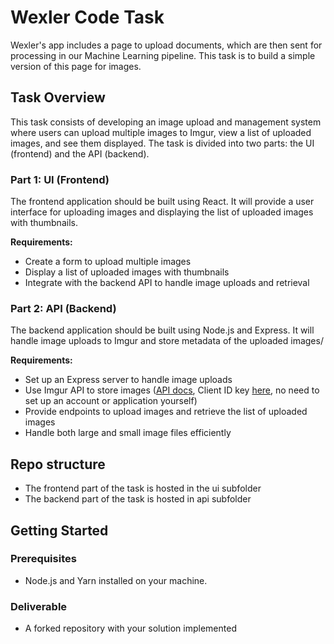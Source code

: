 # Wexler Code Task

Wexler's app includes a page to upload documents, which are then sent for processing in our Machine Learning pipeline. This task is to build a simple version of this page for images. 

## Task Overview

This task consists of developing an image upload and management system where users can upload multiple images to Imgur, view a list of uploaded images, and see them displayed. The task is divided into two parts: the UI (frontend) and the API (backend).

### Part 1: UI (Frontend)

The frontend application should be built using React. It will provide a user interface for uploading images and displaying the list of uploaded images with thumbnails.

**Requirements:**
- Create a form to upload multiple images
- Display a list of uploaded images with thumbnails
- Integrate with the backend API to handle image uploads and retrieval

### Part 2: API (Backend)

The backend application should be built using Node.js and Express. It will handle image uploads to Imgur and store metadata of the uploaded images/

**Requirements:**
- Set up an Express server to handle image uploads
- Use Imgur API to store images ([API docs](https://apidocs.imgur.com/), Client ID key [here](https://onetimesecret.com/secret/vkeltjmeh51cbitql4hyzmvo1gk2n9r), no need to set up an account or application yourself)
- Provide endpoints to upload images and retrieve the list of uploaded images
- Handle both large and small image files efficiently

## Repo structure

- The frontend part of the task is hosted in the ui subfolder
- The backend part of the task is hosted in api subfolder

## Getting Started

### Prerequisites

- Node.js and Yarn installed on your machine.

### Deliverable

- A forked repository with your solution implemented
